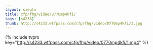 ```yaml
--- 
layout: sieutv
title: cfp/fhg/video/0770mp4kfi/
tags: [s4233]
thumb: http://s4233.wtfpass.com/cfp/fhg/video/0770mp4kfi/1.jpg
---
```

{% include tvpro key="http://s4233.wtfpass.com/cfp/fhg/video/0770mp4kfi/1.mp4" %} 
